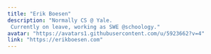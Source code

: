 ```yaml
---
title: "Erik Boesen"
description: "Normally CS @ Yale. Currently on leave, working as SWE @schoology."
avatar: "https://avatars1.githubusercontent.com/u/5923662?v=4"
link: "https://erikboesen.com"
---
```

